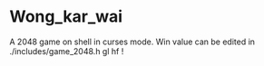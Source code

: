# Wong_kar_wai
A 2048 game on shell in curses mode.
Win value can be edited in ./includes/game_2048.h
gl hf !
